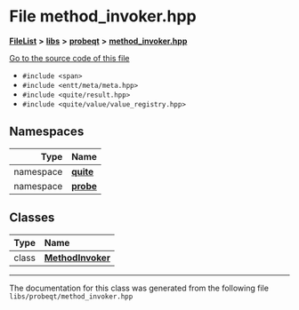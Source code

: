 

# File method\_invoker.hpp



[**FileList**](files.md) **>** [**libs**](dir_6719ab1f1f7655efc2fa43f7eb574fd1.md) **>** [**probeqt**](dir_22ab9f3959c1273824a5221c73ee839d.md) **>** [**method\_invoker.hpp**](method__invoker_8hpp.md)

[Go to the source code of this file](method__invoker_8hpp_source.md)



* `#include <span>`
* `#include <entt/meta/meta.hpp>`
* `#include <quite/result.hpp>`
* `#include <quite/value/value_registry.hpp>`













## Namespaces

| Type | Name |
| ---: | :--- |
| namespace | [**quite**](namespacequite.md) <br> |
| namespace | [**probe**](namespacequite_1_1probe.md) <br> |


## Classes

| Type | Name |
| ---: | :--- |
| class | [**MethodInvoker**](classquite_1_1probe_1_1MethodInvoker.md) <br> |



















































------------------------------
The documentation for this class was generated from the following file `libs/probeqt/method_invoker.hpp`

